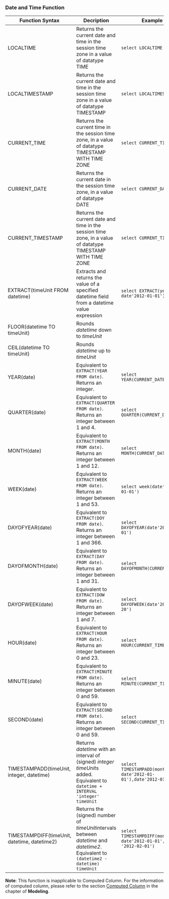 ### Date and Time Function

| Function Syntax                          | Decription                               | Example                                  |                            |
| ---------------------------------------- | ---------------------------------------- | ---------------------------------------- | -------------------------- |
| LOCALTIME                                | Returns the current date and time in the session time zone in a value of datatype TIME | ```select LOCALTIME```                   | ```14:34:06```             |
| LOCALTIMESTAMP                           | Returns the current date and time in the session time zone in a value of datatype TIMESTAMP | ```select LOCALTIMESTAMP```              | ``` 2017-10-20 14:34:29``` |
| CURRENT_TIME                             | Returns the current time in the session time zone, in a value of datatype TIMESTAMP WITH TIME ZONE | ```select CURRENT_TIME```                | ```14:34:30```             |
| CURRENT_DATE                             | Returns the current date in the session time zone, in a value of datatype DATE | ```select CURRENT_DATE```                | ```2017-10-20```           |
| CURRENT_TIMESTAMP                        | Returns the current date and time in the session time zone, in a value of datatype TIMESTAMP WITH TIME ZONE | ```select CURRENT_TIMESTAMP```           | ```2017-10-20 14:41:09```  |
| EXTRACT(timeUnit FROM datetime)          | Extracts and returns the value of a specified datetime field from a datetime value expression | ```select EXTRACT(year FROM date'2012-01-01')``` | ```2012```                 |
| FLOOR(datetime TO timeUnit)              | Rounds *datetime* down to *timeUnit*     |                                          |                            |
| CEIL(datetime TO timeUnit)               | Rounds *datetime* up to *timeUnit*       |                                          |                            |
| YEAR(date)                               | Equivalent to ```EXTRACT(YEAR FROM date)```. Returns an integer. | ```select YEAR(CURRENT_DATE)```          | ```2017```                 |
| QUARTER(date)                            | Equivalent to ```EXTRACT(QUARTER FROM date)```. Returns an integer between 1 and 4. | ```select QUARTER(CURRENT_DATE)```       | ```4```                    |
| MONTH(date)                              | Equivalent to ```EXTRACT(MONTH FROM date)```. Returns an integer between 1 and 12. | ```select MONTH(CURRENT_DATE)```         | ```10```                   |
| WEEK(date)                               | Equivalent to ```EXTRACT(WEEK FROM date)```. Returns an integer between 1 and 53. | ```select week(date'2012-01-01')```      | ```52```                   |
| DAYOFYEAR(date)                          | Equivalent to ```EXTRACT(DOY FROM date)```. Returns an integer between 1 and 366. | ```select DAYOFYEAR(date'2012-01-01')``` | ```1```                    |
| DAYOFMONTH(date)                         | Equivalent to ```EXTRACT(DAY FROM date)```. Returns an integer between 1 and 31. | ```select DAYOFMONTH(CURRENT_DATE)```    | ```20```                   |
| DAYOFWEEK(date)                          | Equivalent to ```EXTRACT(DOW FROM date)```. Returns an integer between 1 and 7. | ```select DAYOFWEEK(date'2017-10-20')``` | ```6```                    |
| HOUR(date)                               | Equivalent to ```EXTRACT(HOUR FROM date)```. Returns an integer between 0 and 23. | ```select HOUR(CURRENT_TIME)```          | ```15```                   |
| MINUTE(date)                             | Equivalent to ```EXTRACT(MINUTE FROM date)```. Returns an integer between 0 and 59. | ```select MINUTE(CURRENT_TIME)```        | ```7```                    |
| SECOND(date)                             | Equivalent to ```EXTRACT(SECOND FROM date)```. Returns an integer between 0 and 59. | ```select SECOND(CURRENT_TIME)```        | ```28```                   |
| TIMESTAMPADD(timeUnit, integer, datetime) | Returns *datetime* with an interval of (signed) *integer* *timeUnit*s added. Equivalent to ```datetime + INTERVAL 'integer' timeUnit``` | ```select TIMESTAMPADD(month, 1, date'2012-01-01'),date'2012-01-01'``` | ``` 2012-02-01```          |
| TIMESTAMPDIFF(timeUnit, datetime, datetime2) | Returns the (signed) number of *timeUnit*intervals between *datetime* and *datetime2*. Equivalent to ```(datetime2 - datetime) timeUnit``` | ```select TIMESTAMPDIFF(month, date'2012-01-01', date '2012-02-01')``` | ```1```                    |

**Note**: This function is inapplicable to Computed Column. For the information of computed column, please refer to the section [Computed Column](model/computed_column.en.md) in the chapter of **Modeling**.